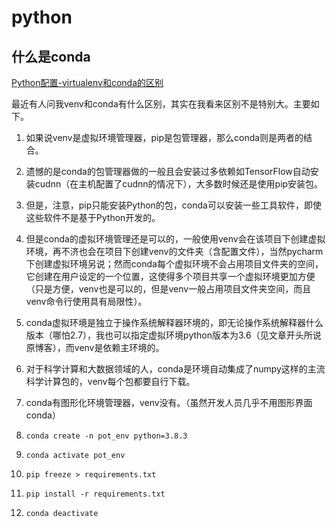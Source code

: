# python

## 什么是conda

[Python配置-virtualenv和conda的区别](https://blog.csdn.net/zhouchen1998/article/details/84671528)

最近有人问我venv和conda有什么区别，其实在我看来区别不是特别大。主要如下。

1. 如果说venv是虚拟环境管理器，pip是包管理器，那么conda则是两者的结合。
1. 遗憾的是conda的包管理器做的一般且会安装过多依赖如TensorFlow自动安装cudnn（在主机配置了cudnn的情况下），大多数时候还是使用pip安装包。
1. 但是，注意，pip只能安装Python的包，conda可以安装一些工具软件，即使这些软件不是基于Python开发的。
1. 但是conda的虚拟环境管理还是可以的，一般使用venv会在该项目下创建虚拟环境，再不济也会在项目下创建venv的文件夹（含配置文件），当然pycharm下创建虚拟环境另说；然而conda每个虚拟环境不会占用项目文件夹的空间，它创建在用户设定的一个位置，这使得多个项目共享一个虚拟环境更加方便（只是方便，venv也是可以的，但是venv一般占用项目文件夹空间，而且venv命令行使用具有局限性）。
1. conda虚拟环境是独立于操作系统解释器环境的，即无论操作系统解释器什么版本（哪怕2.7），我也可以指定虚拟环境python版本为3.6（见文章开头所说原博客），而venv是依赖主环境的。
1. 对于科学计算和大数据领域的人，conda是环境自动集成了numpy这样的主流科学计算包的，venv每个包都要自行下载。
1. conda有图形化环境管理器，venv没有。（虽然开发人员几乎不用图形界面conda）

1. `conda create -n pot_env python=3.8.3`
1. `conda activate pot_env`
1. `pip freeze > requirements.txt`
1. `pip install -r requirements.txt`
1. `conda deactivate`
